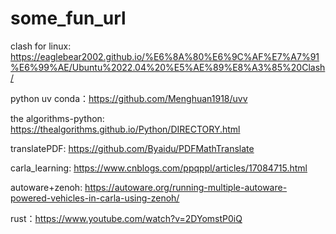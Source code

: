# some_fun_url

clash for linux:[ https://eaglebear2002.github.io/%E6%8A%80%E6%9C%AF%E7%A7%91%E6%99%AE/Ubuntu%2022.04%20%E5%AE%89%E8%A3%85%20Clash/ ](https://jichangtuijian.com/clash-verge-rev.html)

python uv conda：https://github.com/Menghuan1918/uvv

the algorithms-python: https://thealgorithms.github.io/Python/DIRECTORY.html

translatePDF: https://github.com/Byaidu/PDFMathTranslate

carla_learning: https://www.cnblogs.com/ppqppl/articles/17084715.html

autoware+zenoh: https://autoware.org/running-multiple-autoware-powered-vehicles-in-carla-using-zenoh/

rust：https://www.youtube.com/watch?v=2DYomstP0iQ
